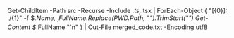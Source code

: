 Get-ChildItem -Path src -Recurse -Include *.ts,*.tsx | ForEach-Object { 
    "[{0}]: ./{1}" -f $_.Name, $_.FullName.Replace($PWD.Path, "").TrimStart("\") 
    Get-Content $_.FullName
    "`n"
} | Out-File merged_code.txt -Encoding utf8
